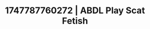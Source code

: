 ---
categories:
- Creampie
- Mormon wife
- Mindful sex
- Pleasure activism
- Hentai
image: /assets/images/1747787760272.jpg
layout: post
seo:
  description: Featured content with exclusive ABDL Play, Scat Fetish. HD images available.
  keywords: ABDL Play, Scat Fetish
  og_image: /assets/images/1747787760272.jpg
  schema_type: VisualArtwork
tags:
- ABDL Play
- '#1747787760272'
- Scat Fetish
title: 1747787760272 | ABDL Play Scat Fetish
---